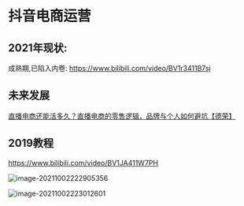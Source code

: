 # 抖音电商运营

## 2021年现状: 

成熟期,已陷入内卷:  https://www.bilibili.com/video/BV1r3411B7sj

## 未来发展

[直播电商还能活多久？直播电商的零售逻辑，品牌与个人如何避坑【德荣】](https://www.bilibili.com/video/BV1Ef4y1i7JR)

## 2019教程

https://www.bilibili.com/video/BV1JA411W7PH

![image-20211002222905356](https://cdn.jsdelivr.net/gh/hss01248/picbed@master/pic/1633185100994-image-20211002222905356.png.jpg)

![image-20211002223012601](https://cdn.jsdelivr.net/gh/hss01248/picbed@master/pic/1633185110953-image-20211002223012601.png.jpg)